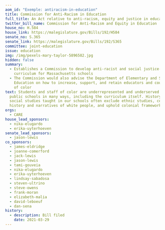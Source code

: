 ```yaml
---
aom_id: "Exemple: antiracism-in-education"
title: Commission for Anti-Racism in Education
full_title: An Act relative to anti-racism, equity and justice in education
twitter_bill_name: Commission for Anti-Racism and Equity in Education
house_no: H.584
house_link: https://malegislature.gov/Bills/192/H584
senate_no: S.365
senate_link: https://malegislature.gov/Bills/192/S365
committee: joint-education
issue: education
img: /img/pexels-mary-taylor-5896582.jpg
hidden: false
summary:
  - Establishes a Commission to develop anti-racist and social justice-focused
    curriculum for Massachusetts schools
  - The Commission would also advise the Department of Elementary and Secondary
    Education on how to increase, support, and retain educators and counselors
    of color
text: Students and staff of color are underrepresented and underserved in our
  public schools in many ways, including the curriculum itself. History and
  social studies taught in our schools often exclude ethnic studies, center the
  history and narratives of white people, and uphold colonial frameworks.
orgs:
  - CARE
house_lead_sponsors:
  - nika-elugardo
  - erika-uyterhoeven
senate_lead_sponsors:
  - jason-lewis
co_sponsors:
  - james-eldridge
  - joanne-comerford
  - jack-lewis
  - jason-lewis
  - tami-gouveia
  - nika-elugardo
  - erika-uyterhoeven
  - lindsay-sabadosa
  - steven-ultrino
  - steve-owens
  - frank-moran
  - elizabeth-malia
  - david-leboeuf
  - dan-sena
history:
  - description: Bill filed
    date: 2021-03-29
---
```

